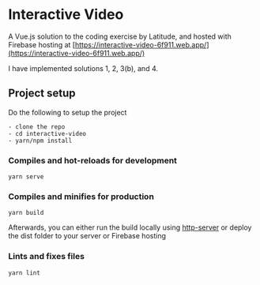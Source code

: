 # Interactive Video
A Vue.js solution to the coding exercise by Latitude, and hosted with Firebase hosting at [https://interactive-video-6f911.web.app/](https://interactive-video-6f911.web.app/)

I have implemented solutions 1, 2, 3(b), and 4.

## Project setup
Do the following to setup the project
```
- clone the repo
- cd interactive-video
- yarn/npm install
```

### Compiles and hot-reloads for development
```
yarn serve
```

### Compiles and minifies for production
```
yarn build
```
Afterwards, you can either run the build locally using [http-server](https://github.com/http-party/http-server) or deploy the dist folder to your server or Firebase hosting

### Lints and fixes files
```
yarn lint
```
